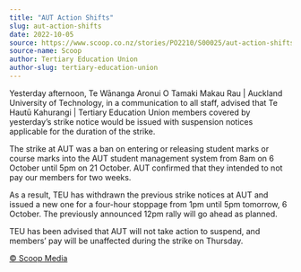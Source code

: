 ```yaml
---
title: "AUT Action Shifts"
slug: aut-action-shifts
date: 2022-10-05
source: https://www.scoop.co.nz/stories/PO2210/S00025/aut-action-shifts.htm
source-name: Scoop
author: Tertiary Education Union
author-slug: tertiary-education-union
---
```


<p>Yesterday afternoon, Te Wānanga Aronui O Tamaki Makau
Rau | Auckland University of Technology, in a communication
to all staff, advised that Te Hautū Kahurangi | Tertiary
Education Union members covered by yesterday’s strike
notice would be issued with suspension notices applicable
for the duration of the strike.</p>

<p>The strike at AUT was
a ban on entering or releasing student marks or course marks
into the AUT student management system from 8am on 6 October
until 5pm on 21 October. AUT confirmed that they intended to
not pay our members for two weeks.</p>

<p>As a result, TEU
has withdrawn the previous strike notices at AUT and issued
a new one for a four-hour stoppage from 1pm until 5pm
tomorrow, 6 October. The previously announced 12pm rally
will go ahead as planned.</p>

<p>TEU has been advised that
AUT will not take action to suspend, and members’ pay will
be unaffected during the strike on
Thursday.</p><p>
<a href="http://www.scoop.co.nz/about/terms.html" target="_blank"><span>© Scoop Media</span></a>
         </p>